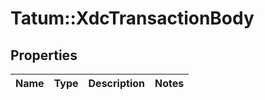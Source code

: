 # Tatum::XdcTransactionBody

## Properties
Name | Type | Description | Notes
------------ | ------------- | ------------- | -------------

